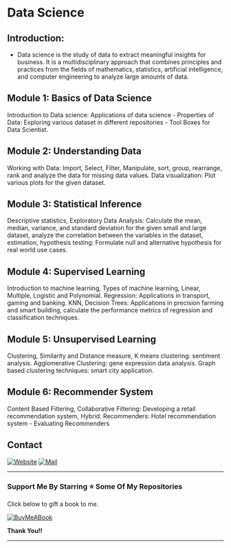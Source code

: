 # Data Science 

## Introduction: 
 - Data science is the study of data to extract meaningful insights for business. It is a multidisciplinary approach that combines principles and practices from the fields of mathematics, statistics, artificial intelligence, and computer engineering to analyze large amounts of data.

## Module 1: Basics of Data Science 

Introduction to Data science: Applications of data science - Properties of Data: Exploring various dataset in different repositories - Tool Boxes for Data Scientist.

## Module 2: Understanding Data 

Working with Data: Import, Select, Filter, Manipulate, sort, group, rearrange, rank and analyze the data for missing data values. Data visualization: Plot various plots for the given dataset. 

## Module 3: Statistical Inference 

Descriptive statistics, Exploratory Data Analysis: Calculate the mean, median, variance, and standard deviation for the given small and large dataset, analyze the correlation between the variables in the dataset, estimation, hypothesis testing: Formulate null and alternative hypothesis for real world use cases. 

## Module 4: Supervised Learning 

Introduction to machine learning, Types of machine learning, Linear, Multiple, Logistic and Polynomial. Regression: Applications in transport, gaming and banking. KNN, Decision Trees: Applications in precision farming and smart building, calculate the performance metrics of regression and classification techniques.

## Module 5: Unsupervised Learning

Clustering, Similarity and Distance measure, K means clustering: sentiment analysis. Agglomerative Clustering: gene expression data analysis. Graph based clustering techniques: smart city application.

## Module 6: Recommender System

Content Based Filtering, Collaborative Filtering: Developing a retail recommendation system, Hybrid. Recommenders: Hotel recommendation system - Evaluating Recommenders

## Contact

[![Website](https://img.shields.io/badge/website-000000?style=for-the-badge&logo=About.me&logoColor=white)](https://rubangino.in/)
[![Mail](https://img.shields.io/badge/Gmail-D14836?style=for-the-badge&logo=gmail&logoColor=white)](mailto:info@rubangino.in)


<hr/>

### Support Me By Starring ⭐ Some Of My Repositories

Click below to gift a book to me.

[![BuyMeABook](https://img.shields.io/badge/Buy%20Me%20a%20Book-ffdd00?style=for-the-badge&logo=buy-me-a-book&logoColor=black)
](https://bit.ly/3M5jxLd)

**Thank You!!**

<hr/>
